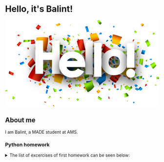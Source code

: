 # Hello, it's Balint!

<picture>
  <source media="(prefers-color-scheme: dark)" srcset="https://github.com/balint-rekasi/brekasi/blob/main/hello.jpg">
  <source media="(prefers-color-scheme: light)" srcset="https://github.com/balint-rekasi/brekasi/blob/main/hello.jpg">
  <img alt="Shows an illustrated sun in light mode and a moon with stars in dark mode." src="https://github.com/balint-rekasi/brekasi/blob/main/hello.jpg">
</picture>

## About me

I am Balint, a MADE student at AMS.


### Python homework

<details>
<summary>The list of excercises of first homework can be seen below:</summary>


| Excersise |         Topic         |
|----------:|-----------------------|
|        1. |      Even or odd?     |
|        2. |         Tuple         |
|        3. | List of prime numbers |
|        4. |      Prime-ness       | 

</details>
